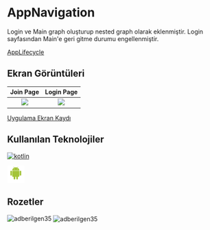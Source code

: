 
# AppNavigation

Login ve Main graph oluşturup nested graph  olarak eklenmiştir. Login sayfasından Main'e geri gitme durumu engellenmiştir.

[AppLifecycle](https://github.com/FMSSBilisimAndroid/oguzhan_tasyaran_odev3-2-)

## Ekran Görüntüleri

Join Page             |  Login Page             
:-------------------------:|:-------------------------:
![](https://user-images.githubusercontent.com/83397231/189524857-533496da-d0d0-4b16-848f-0d2f6ad6a741.png) |  ![](https://user-images.githubusercontent.com/83397231/189524867-eb8a467a-6f7e-4646-b8b5-a04b6fdff05e.png)

[Uygulama Ekran Kaydı](https://user-images.githubusercontent.com/83397231/189528355-ea92ac71-41c8-42db-83e7-b6b927571085.webm)

  
## Kullanılan Teknolojiler
 <a href="https://kotlinlang.org" target="_blank" rel="noreferrer"> <img src="https://www.vectorlogo.zone/logos/kotlinlang/kotlinlang-icon.svg" alt="kotlin" width="40" height="40"/><p align="left"> <a href="https://developer.android.com" target="_blank" rel="noreferrer"> <img src="https://raw.githubusercontent.com/devicons/devicon/master/icons/android/android-original-wordmark.svg" alt="android" width="40" height="40"/> </a> 
  
## Rozetler

<p><img align="left" src="https://github-readme-stats.vercel.app/api/top-langs?username=adberilgen35&show_icons=true&locale=en&layout=compact" alt="adberilgen35" /></p>

<p>&nbsp;<img align="center" src="https://github-readme-stats.vercel.app/api?username=adberilgen35&show_icons=true&locale=en" alt="adberilgen35" /></p>

  
  
